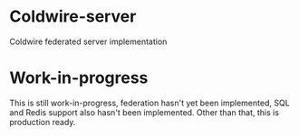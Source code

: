 # Coldwire-server
Coldwire federated server implementation

# Work-in-progress
This is still work-in-progress, federation hasn't yet been implemented, SQL and Redis support also hasn't been implemented.
Other than that, this is production ready.


